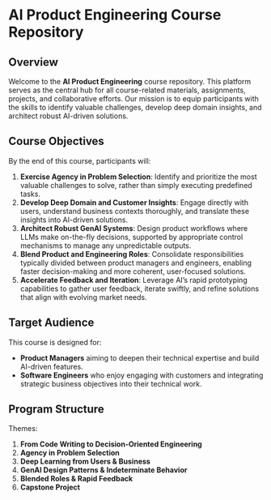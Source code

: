 # AI Product Engineering Course Repository

## Overview

Welcome to the **AI Product Engineering** course repository. This platform serves as the central hub for all course-related materials, assignments, projects, and collaborative efforts. Our mission is to equip participants with the skills to identify valuable challenges, develop deep domain insights, and architect robust AI-driven solutions.

## Course Objectives

By the end of this course, participants will:

1. **Exercise Agency in Problem Selection**: Identify and prioritize the most valuable challenges to solve, rather than simply executing predefined tasks.
2. **Develop Deep Domain and Customer Insights**: Engage directly with users, understand business contexts thoroughly, and translate these insights into AI-driven solutions.
3. **Architect Robust GenAI Systems**: Design product workflows where LLMs make on-the-fly decisions, supported by appropriate control mechanisms to manage any unpredictable outputs.
4. **Blend Product and Engineering Roles**: Consolidate responsibilities typically divided between product managers and engineers, enabling faster decision-making and more coherent, user-focused solutions.
5. **Accelerate Feedback and Iteration**: Leverage AI’s rapid prototyping capabilities to gather user feedback, iterate swiftly, and refine solutions that align with evolving market needs.

## Target Audience

This course is designed for:

- **Product Managers** aiming to deepen their technical expertise and build AI-driven features.
- **Software Engineers** who enjoy engaging with customers and integrating strategic business objectives into their technical work.

## Program Structure

Themes:

1. **From Code Writing to Decision-Oriented Engineering** 
2. **Agency in Problem Selection** 
3. **Deep Learning from Users & Business** 
4. **GenAI Design Patterns & Indeterminate Behavior** 
5. **Blended Roles & Rapid Feedback** 
6. **Capstone Project**
